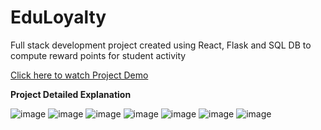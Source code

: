 # EduLoyalty
Full stack development project created using React, Flask and SQL DB to compute reward points for student activity

[Click here to watch Project Demo](https://youtu.be/6rA2CSTwqnw)

**Project Detailed Explanation**

![image](https://github.com/ParishaD6/EduLoyalty/assets/161776677/37fee6c6-6e85-4c14-bdea-6c103899b51e)
![image](https://github.com/ParishaD6/EduLoyalty/assets/161776677/42e11036-a939-4819-ab0e-fe83841c6ae0)
![image](https://github.com/ParishaD6/EduLoyalty/assets/161776677/0f75ddac-669b-42a6-9bc2-76a4551da6cd)
![image](https://github.com/ParishaD6/EduLoyalty/assets/161776677/ded8940b-840d-4efb-9e8f-545f5dbf6d65)
![image](https://github.com/ParishaD6/EduLoyalty/assets/161776677/fe1d546e-a9d1-47e7-9363-79ebc1fca594)
![image](https://github.com/ParishaD6/EduLoyalty/assets/161776677/25af2989-bf47-4eed-9e05-0502d143eb87)
![image](https://github.com/ParishaD6/EduLoyalty/assets/161776677/8db48115-d576-48f0-b1f6-d0c16cd1bc73)
